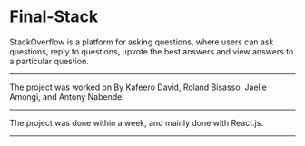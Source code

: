 # Final-Stack

StackOverflow is a platform for asking questions, where users can ask questions, reply to questions, upvote the best answers
and view answers to a particular question.

---
The project was worked on By Kafeero David, Roland Bisasso, Jaelle Amongi, and Antony Nabende.

---

The project was done within a week, and mainly done with React.js. 

 ----
 
 
